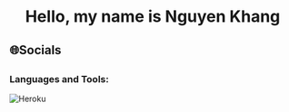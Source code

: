   <h1 align="center">Hello, my name is Nguyen Khang </h1>

## 🌐Socials
   
    
##    <h3 align="left">Languages and Tools:</h3>
![Heroku](https://img.shields.io/badge/heroku-%23430098.svg?style=for-the-badge&logo=heroku&logoColor=white)
